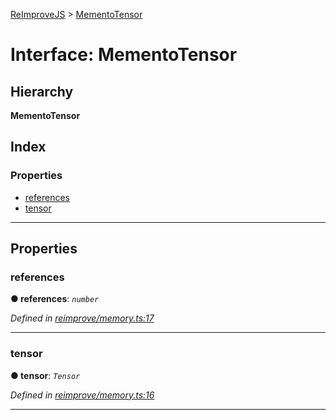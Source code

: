 [ReImproveJS](../README.md) > [MementoTensor](../interfaces/mementotensor.md)

# Interface: MementoTensor

## Hierarchy

**MementoTensor**

## Index

### Properties

* [references](mementotensor.md#references)
* [tensor](mementotensor.md#tensor)

---

## Properties

<a id="references"></a>

###  references

**● references**: *`number`*

*Defined in [reimprove/memory.ts:17](https://github.com/Pravez/FurnishJS/blob/b206a93/src/reimprove/memory.ts#L17)*

___
<a id="tensor"></a>

###  tensor

**● tensor**: *`Tensor`*

*Defined in [reimprove/memory.ts:16](https://github.com/Pravez/FurnishJS/blob/b206a93/src/reimprove/memory.ts#L16)*

___

